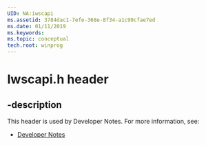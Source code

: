 ```yaml
---
UID: NA:iwscapi
ms.assetid: 3784dac1-7efe-368e-8f34-a1c99cfae7ed
ms.date: 01/11/2019
ms.keywords: 
ms.topic: conceptual
tech.root: winprog
---
```


# Iwscapi.h header


## -description


This header is used by Developer Notes. For more information, see:

- [Developer Notes](../_winprog/index.md)

